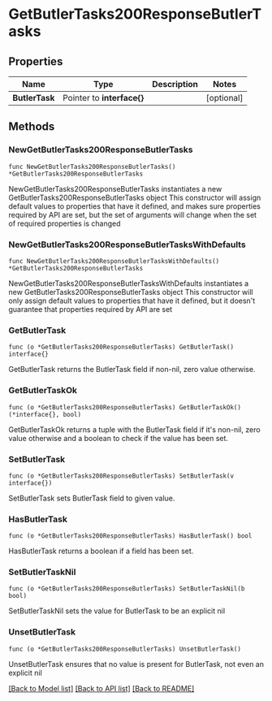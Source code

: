 # GetButlerTasks200ResponseButlerTasks

## Properties

Name | Type | Description | Notes
------------ | ------------- | ------------- | -------------
**ButlerTask** | Pointer to **interface{}** |  | [optional] 

## Methods

### NewGetButlerTasks200ResponseButlerTasks

`func NewGetButlerTasks200ResponseButlerTasks() *GetButlerTasks200ResponseButlerTasks`

NewGetButlerTasks200ResponseButlerTasks instantiates a new GetButlerTasks200ResponseButlerTasks object
This constructor will assign default values to properties that have it defined,
and makes sure properties required by API are set, but the set of arguments
will change when the set of required properties is changed

### NewGetButlerTasks200ResponseButlerTasksWithDefaults

`func NewGetButlerTasks200ResponseButlerTasksWithDefaults() *GetButlerTasks200ResponseButlerTasks`

NewGetButlerTasks200ResponseButlerTasksWithDefaults instantiates a new GetButlerTasks200ResponseButlerTasks object
This constructor will only assign default values to properties that have it defined,
but it doesn't guarantee that properties required by API are set

### GetButlerTask

`func (o *GetButlerTasks200ResponseButlerTasks) GetButlerTask() interface{}`

GetButlerTask returns the ButlerTask field if non-nil, zero value otherwise.

### GetButlerTaskOk

`func (o *GetButlerTasks200ResponseButlerTasks) GetButlerTaskOk() (*interface{}, bool)`

GetButlerTaskOk returns a tuple with the ButlerTask field if it's non-nil, zero value otherwise
and a boolean to check if the value has been set.

### SetButlerTask

`func (o *GetButlerTasks200ResponseButlerTasks) SetButlerTask(v interface{})`

SetButlerTask sets ButlerTask field to given value.

### HasButlerTask

`func (o *GetButlerTasks200ResponseButlerTasks) HasButlerTask() bool`

HasButlerTask returns a boolean if a field has been set.

### SetButlerTaskNil

`func (o *GetButlerTasks200ResponseButlerTasks) SetButlerTaskNil(b bool)`

 SetButlerTaskNil sets the value for ButlerTask to be an explicit nil

### UnsetButlerTask
`func (o *GetButlerTasks200ResponseButlerTasks) UnsetButlerTask()`

UnsetButlerTask ensures that no value is present for ButlerTask, not even an explicit nil

[[Back to Model list]](../README.md#documentation-for-models) [[Back to API list]](../README.md#documentation-for-api-endpoints) [[Back to README]](../README.md)


